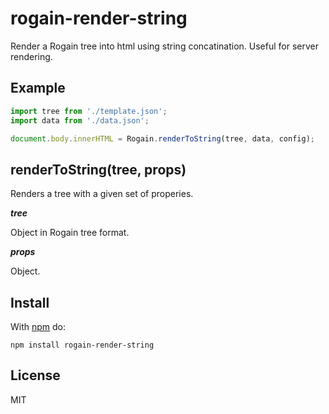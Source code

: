 # rogain-render-string

Render a Rogain tree into html using string concatination.  Useful for server rendering.

## Example

```js
import tree from './template.json';
import data from './data.json';

document.body.innerHTML = Rogain.renderToString(tree, data, config);
```

## renderToString(tree, props)

Renders a tree with a given set of properies.

___tree___

Object in Rogain tree format.

___props___

Object. 

## Install 

With [npm](https://www.npmjs.com) do:

```
npm install rogain-render-string
```

## License

MIT